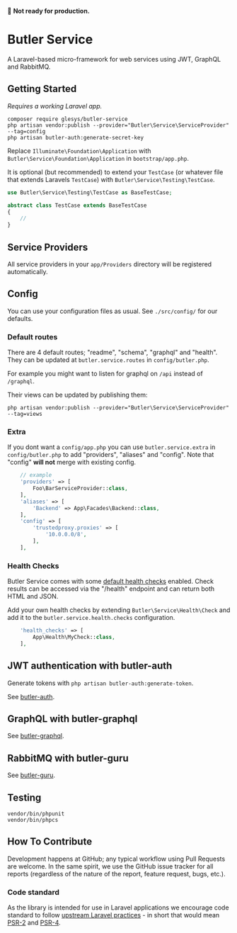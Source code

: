 :construction: **Not ready for production.**

# Butler Service

A Laravel-based micro-framework for web services using JWT, GraphQL and RabbitMQ.

## Getting Started

*Requires a working Laravel app.*

```shell
composer require glesys/butler-service
php artisan vendor:publish --provider="Butler\Service\ServiceProvider" --tag=config
php artisan butler-auth:generate-secret-key
```

Replace `Illuminate\Foundation\Application` with `Butler\Service\Foundation\Application` in `bootstrap/app.php`.

It is optional (but recommended) to extend your `TestCase` (or whatever file that extends Laravels `TestCase`) with `Butler\Service\Testing\TestCase`.

```php
use Butler\Service\Testing\TestCase as BaseTestCase;

abstract class TestCase extends BaseTestCase
{
    //
}
```

## Service Providers

All service providers in your `app/Providers` directory will be registered automatically.

## Config

You can use your configuration files as usual. See `./src/config/` for our defaults.

### Default routes

There are 4 default routes; "readme", "schema", "graphql" and "health".
They can be updated at `butler.service.routes` in `config/butler.php`.

For example you might want to listen for graphql on `/api` instead of `/graphql`.

Their views can be updated by publishing them:

```shell
php artisan vendor:publish --provider="Butler\Service\ServiceProvider" --tag=views
```

### Extra

If you dont want a `config/app.php` you can use `butler.service.extra` in `config/butler.php` to add "providers", "aliases" and "config". Note that "config" **will not** merge with existing config.

```php
    // example
    'providers' => [
        Foo\BarServiceProvider::class,
    ],
    'aliases' => [
        'Backend' => App\Facades\Backend::class,
    ],
    'config' => [
        'trustedproxy.proxies' => [
            '10.0.0.0/8',
        ],
    ],
```

### Health Checks

Butler Service comes with some [default health checks](src/Health/Checks) enabled.
Check results can be accessed via the "/health" endpoint and can return both HTML and JSON.

Add your own health checks by extending `Butler\Service\Health\Check` and add it to
the `butler.service.health.checks` configuration.

```php
    'health_checks' => [
        App\Health\MyCheck::class,
    ],
```

## JWT authentication with butler-auth

Generate tokens with `php artisan butler-auth:generate-token`.

See [butler-auth](https://github.com/glesys/butler-auth).

## GraphQL with butler-graphql

See [butler-graphql](https://github.com/glesys/butler-graphql).

## RabbitMQ with butler-guru

See [butler-guru](https://github.com/glesys/butler-guru).

## Testing

```shell
vendor/bin/phpunit
vendor/bin/phpcs
```

## How To Contribute

Development happens at GitHub; any typical workflow using Pull Requests are welcome. In the same spirit, we use the GitHub issue tracker for all reports (regardless of the nature of the report, feature request, bugs, etc.).

### Code standard

As the library is intended for use in Laravel applications we encourage code standard to follow [upstream Laravel practices](https://laravel.com/docs/master/contributions#coding-style) - in short that would mean [PSR-2](https://github.com/php-fig/fig-standards/blob/master/accepted/PSR-2-coding-style-guide.md) and [PSR-4](https://github.com/php-fig/fig-standards/blob/master/accepted/PSR-4-autoloader.md).
